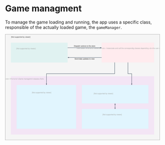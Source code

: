 # Game managment

To manage the game loading and running, the app uses a specific class, responsible of the actually loaded game, the `gameManager`.

![game manager](../diagrams/game_manager.svg)
